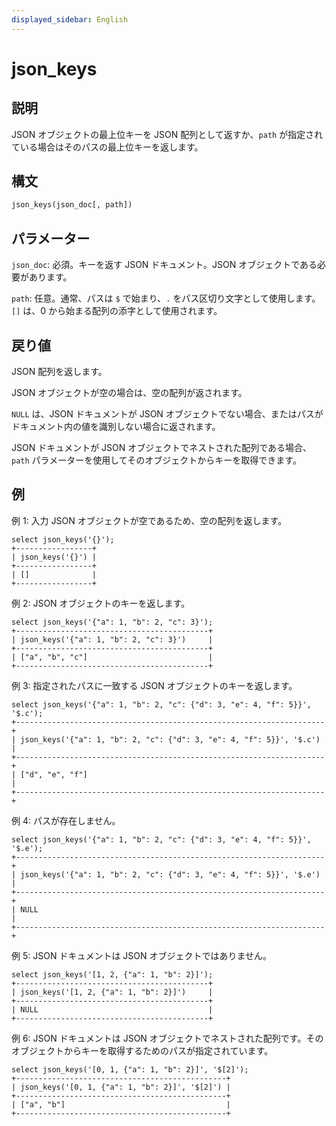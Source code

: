 ```yaml
---
displayed_sidebar: English
---
```


# json_keys

## 説明

JSON オブジェクトの最上位キーを JSON 配列として返すか、`path` が指定されている場合はそのパスの最上位キーを返します。

## 構文

```Haskell
json_keys(json_doc[, path])
```

## パラメーター

`json_doc`: 必須。キーを返す JSON ドキュメント。JSON オブジェクトである必要があります。

`path`: 任意。通常、パスは `$` で始まり、`.` をパス区切り文字として使用します。`[]` は、0 から始まる配列の添字として使用されます。

## 戻り値

JSON 配列を返します。

JSON オブジェクトが空の場合は、空の配列が返されます。

`NULL` は、JSON ドキュメントが JSON オブジェクトでない場合、またはパスがドキュメント内の値を識別しない場合に返されます。

JSON ドキュメントが JSON オブジェクトでネストされた配列である場合、`path` パラメーターを使用してそのオブジェクトからキーを取得できます。

## 例

例 1: 入力 JSON オブジェクトが空であるため、空の配列を返します。

```Plain
select json_keys('{}');
+-----------------+
| json_keys('{}') |
+-----------------+
| []              |
+-----------------+
```

例 2: JSON オブジェクトのキーを返します。

```Plain
select json_keys('{"a": 1, "b": 2, "c": 3}');
+-------------------------------------------+
| json_keys('{"a": 1, "b": 2, "c": 3}')     |
+-------------------------------------------+
| ["a", "b", "c"]                           |
+-------------------------------------------+
```

例 3: 指定されたパスに一致する JSON オブジェクトのキーを返します。

```Plain
select json_keys('{"a": 1, "b": 2, "c": {"d": 3, "e": 4, "f": 5}}', '$.c');
+---------------------------------------------------------------------+
| json_keys('{"a": 1, "b": 2, "c": {"d": 3, "e": 4, "f": 5}}', '$.c') |
+---------------------------------------------------------------------+
| ["d", "e", "f"]                                                     |
+---------------------------------------------------------------------+
```

例 4: パスが存在しません。

```Plain
select json_keys('{"a": 1, "b": 2, "c": {"d": 3, "e": 4, "f": 5}}', '$.e');
+---------------------------------------------------------------------+
| json_keys('{"a": 1, "b": 2, "c": {"d": 3, "e": 4, "f": 5}}', '$.e') |
+---------------------------------------------------------------------+
| NULL                                                                |
+---------------------------------------------------------------------+
```

例 5: JSON ドキュメントは JSON オブジェクトではありません。

```Plain
select json_keys('[1, 2, {"a": 1, "b": 2}]');
+-------------------------------------------+
| json_keys('[1, 2, {"a": 1, "b": 2}]')     |
+-------------------------------------------+
| NULL                                      |
+-------------------------------------------+
```

例 6: JSON ドキュメントは JSON オブジェクトでネストされた配列です。そのオブジェクトからキーを取得するためのパスが指定されています。

```Plain
select json_keys('[0, 1, {"a": 1, "b": 2}]', '$[2]');
+-----------------------------------------------+
| json_keys('[0, 1, {"a": 1, "b": 2}]', '$[2]') |
+-----------------------------------------------+
| ["a", "b"]                                    |
+-----------------------------------------------+
```
